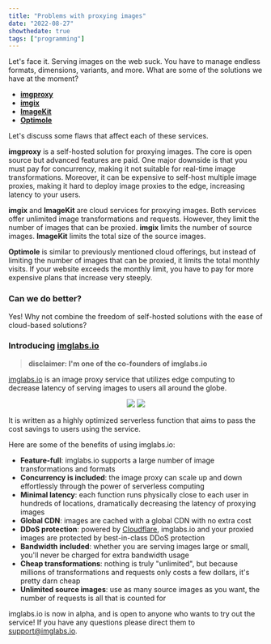 ```yaml
---
title: "Problems with proxying images"
date: "2022-08-27"
showthedate: true
tags: ["programming"]
---
```


Let's face it. Serving images on the web suck. You have to manage endless formats, dimensions, variants, and more. What
are some of the solutions we have at the moment?

* [**imgproxy**](https://imgproxy.net)
* [**imgix**](https://imgix.com)
* [**ImageKit**](https://imagekit.io)
* [**Optimole**](https://optimole.com)

Let's discuss some flaws that affect each of these services.

**imgproxy** is a self-hosted solution for proxying images. The core is open source but advanced features are paid. One
major downside is that you must pay for concurrency, making it not suitable for real-time
image transformations. Moreover, it can be expensive to self-host multiple image proxies, making it hard to deploy image
proxies to the edge, increasing latency to your users.

**imgix** and **ImageKit** are cloud services for proxying images. Both services offer unlimited image transformations
and requests. However, they limit the number of images that can be proxied. **imgix** limits the number of source
images. **ImageKit** limits the total size of the source images.

**Optimole** is similar to previously mentioned cloud offerings, but instead of limiting the number of images that can
be proxied, it limits the total monthly visits. If your website exceeds the monthly limit, you have to pay for more
expensive plans that increase very steeply.

### Can we do better?

Yes! Why not combine the freedom of self-hosted solutions with the ease of cloud-based solutions?

### Introducing [imglabs.io](https://imglabs.io)

> **disclaimer: I'm one of the co-founders of imglabs.io**

[imglabs.io](https://imglabs.io) is an image proxy service that utilizes edge computing to decrease latency of serving
images to users all around the globe.

<div align="center">
  <img style="display: inline;" src="https://www.darenliang.com/img/imglabs/example.jpg"/>
  <img style="display: inline;" src="https://imglabs.io/?id=750511df-1a3f-43e3-b126-eedf392813b7&url=https://www.darenliang.com/img/imglabs/example.jpg&grayscale"/>
</div>

It is written as a highly optimized serverless function that aims to pass the cost savings to users using the service.

Here are some of the benefits of using imglabs.io:

* **Feature-full**: imglabs.io supports a large number of image transformations and formats
* **Concurrency is included**: the image proxy can scale up and down effortlessly through the power of serverless
  computing
* **Minimal latency**: each function runs physically close to each user in hundreds of locations, dramatically
  decreasing the latency of proxying images
* **Global CDN**: images are cached with a global CDN with no extra cost
* **DDoS protection**: powered by [Cloudflare](https://www.cloudflare.com), imglabs.io and your proxied images are
  protected by best-in-class DDoS protection
* **Bandwidth included**: whether you are serving images large or small, you'll never be charged for extra bandwidth
  usage
* **Cheap transformations**: nothing is truly "unlimited", but because millions of transformations and requests only
  costs a few dollars, it's pretty darn cheap
* **Unlimited source images**: use as many source images as you want, the number of requests is all that is counted for

imglabs.io is now in alpha, and is open to anyone who wants to try out the service! If you have any questions please
direct them to [support@imglabs.io](mailto:support@imglabs.io).
